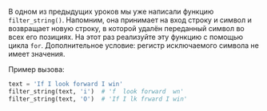 
В одном из предыдущих уроков мы уже написали функцию `filter_string()`. Напомним, она принимает на вход строку и символ и возвращает новую строку, в которой удалён переданный символ во всех его позициях. На этот раз реализуйте эту функцию с помощью цикла `for`. Дополнительное условие: регистр исключаемого символа не имеет значения.

Пример вызова:

```python
text = 'If I look forward I win'
filter_string(text, 'i')  # 'f  look forward  wn'
filter_string(text, 'O')  # 'If I lk frward I win'
```

